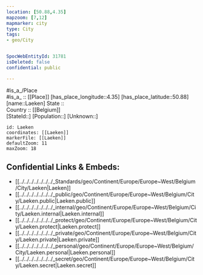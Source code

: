 ```yaml
---
location: [50.88,4.35] 
mapzoom: [7,12] 
mapmarker: city 
type: City
tags:
- geo/City


SpocWebEntityId: 31781
isDeleted: false
confidential: public

---
```

#is_a_/Place  
#is_a_ :: [[Place]] 
[has_place_longitude::4.35] 
[has_place_latitude::50.88] 
[name::Laeken] 
State ::  
Country :: [[Belgium]]  
[StateId::] 
[Population::] 
[Unknown::] 


```leaflet
id: Laeken
coordinates: [[Laeken]] 
markerFile: [[Laeken]] 
defaultZoom: 11 
maxZoom: 18
```


## Confidential Links & Embeds: 
- [[../../../../../../../_Standards/geo/Continent/Europe/Europe~West/Belgium/City/Laeken|Laeken]] 
- [[../../../../../../../_public/geo/Continent/Europe/Europe~West/Belgium/City/Laeken.public|Laeken.public]] 
- [[../../../../../../../_internal/geo/Continent/Europe/Europe~West/Belgium/City/Laeken.internal|Laeken.internal]] 
- [[../../../../../../../_protect/geo/Continent/Europe/Europe~West/Belgium/City/Laeken.protect|Laeken.protect]] 
- [[../../../../../../../_private/geo/Continent/Europe/Europe~West/Belgium/City/Laeken.private|Laeken.private]] 
- [[../../../../../../../_personal/geo/Continent/Europe/Europe~West/Belgium/City/Laeken.personal|Laeken.personal]] 
- [[../../../../../../../_secret/geo/Continent/Europe/Europe~West/Belgium/City/Laeken.secret|Laeken.secret]] 
